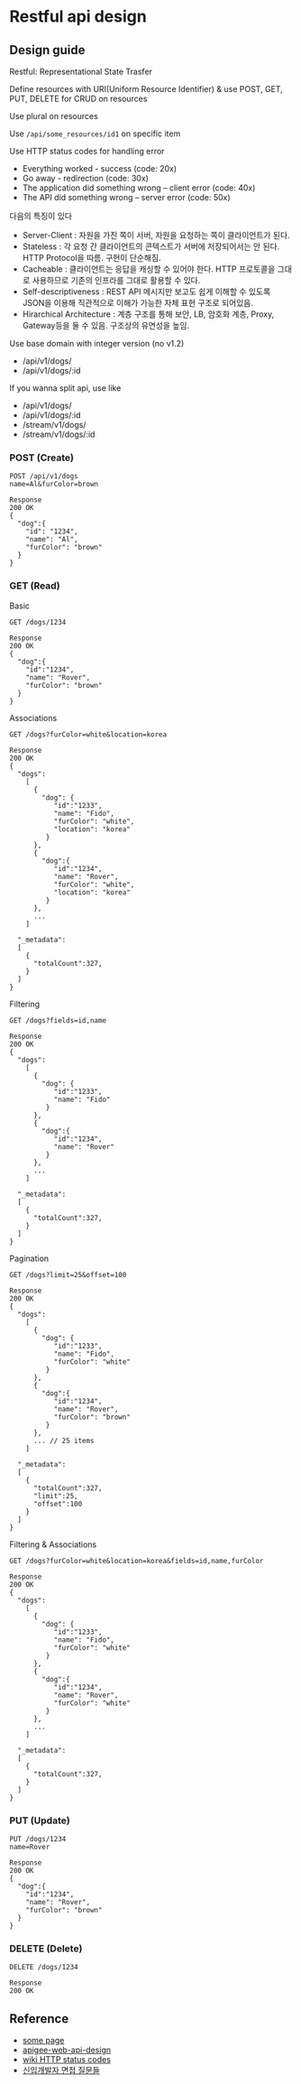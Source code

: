 # Restful api design

## Design guide

Restful: Representational State Trasfer

Define resources with URI(Uniform Resource Identifier) & use POST, GET, PUT, DELETE for CRUD on resources

Use plural on resources

Use `/api/some_resources/id1` on specific item

Use HTTP status codes for handling error

- Everything worked - success (code: 20x)
- Go away - redirection (code: 30x)
- The application did something wrong – client error (code: 40x)
- The API did something wrong – server error (code: 50x)

다음의 특징이 있다

- Server-Client : 자원을 가진 쪽이 서버, 자원을 요청하는 쪽이 클라이언트가 된다.
- Stateless : 각 요청 간 클라이언트의 콘텍스트가 서버에 저장되어서는 안 된다. HTTP Protocol을 따름. 구현이 단순해짐.
- Cacheable : 클라이언트는 응답을 캐싱할 수 있어야 한다. HTTP 프로토콜을 그대로 사용하므로 기존의 인프라를 그대로 활용할 수 있다.
- Self-descriptiveness : REST API 메시지만 보고도 쉽게 이해할 수 있도록 JSON을 이용해 직관적으로 이해가 가능한 자체 표현 구조로 되어있음.
- Hirarchical Architecture : 계층 구조를 통해 보안, LB, 암호화 계층, Proxy, Gateway등을 둘 수 있음. 구조상의 유연성을 높임.

Use base domain with integer version (no v1.2)

- /api/v1/dogs/
- /api/v1/dogs/:id

If you wanna split api, use like

- /api/v1/dogs/
- /api/v1/dogs/:id
- /stream/v1/dogs/
- /stream/v1/dogs/:id

### POST (Create)

```text
POST /api/v1/dogs
name=Al&furColor=brown

Response
200 OK
{
  "dog":{
    "id": "1234",
    "name": "Al",
    "furColor": "brown"
  }
}
```

### GET (Read)

Basic

```text
GET /dogs/1234

Response
200 OK
{
  "dog":{
    "id":"1234",
    "name": "Rover",
    "furColor": "brown"
  }
}
```

Associations

```text
GET /dogs?furColor=white&location=korea

Response
200 OK
{
  "dogs":
    [
      {
        "dog": {
           "id":"1233",
           "name": "Fido",
           "furColor": "white",
           "location": "korea"
         }
      },
      {
        "dog":{
           "id":"1234",
           "name": "Rover",
           "furColor": "white",
           "location": "korea"
         }
      },
      ...
    ]

  "_metadata":
  [
    {
      "totalCount":327,
    }
  ]
}
```

Filtering

```text
GET /dogs?fields=id,name

Response
200 OK
{
  "dogs":
    [
      {
        "dog": {
           "id":"1233",
           "name": "Fido"
         }
      },
      {
        "dog":{
           "id":"1234",
           "name": "Rover"
         }
      },
      ...
    ]

  "_metadata":
  [
    {
      "totalCount":327,
    }
  ]
}
```

Pagination

```text
GET /dogs?limit=25&offset=100

Response
200 OK
{
  "dogs":
    [
      {
        "dog": {
           "id":"1233",
           "name": "Fido",
           "furColor": "white"
         }
      },
      {
        "dog":{
           "id":"1234",
           "name": "Rover",
           "furColor": "brown"
         }
      },
      ... // 25 items
    ]

  "_metadata":
  [
    {
      "totalCount":327,
      "limit":25,
      "offset":100
    }
  ]
}
```

Filtering & Associations

```text
GET /dogs?furColor=white&location=korea&fields=id,name,furColor

Response
200 OK
{
  "dogs":
    [
      {
        "dog": {
           "id":"1233",
           "name": "Fido",
           "furColor": "white"
         }
      },
      {
        "dog":{
           "id":"1234",
           "name": "Rover",
           "furColor": "white"
         }
      },
      ...
    ]

  "_metadata":
  [
    {
      "totalCount":327,
    }
  ]
}
```

### PUT (Update)

```text
PUT /dogs/1234
name=Rover

Response
200 OK
{
  "dog":{
    "id":"1234",
    "name": "Rover",
    "furColor": "brown"
  }
}
```

### DELETE (Delete)

```text
DELETE /dogs/1234

Response
200 OK
```

## Reference

- [some page](/gmlwjd9405.github.io/2018/09/21/rest-and-restful.html)
- [apigee-web-api-design](https://pages.apigee.com/rs/apigee/images/api-design-ebook-2012-03.pdf)
- [wiki HTTP status codes](https://en.wikipedia.org/wiki/List_of_HTTP_status_codes)
- [신입개발자 면접 질문들](https://www.notion.so/54d624628a634c879cc93d94f54cd2d1#64a64b82f730455388cbb6332dc5b383)
